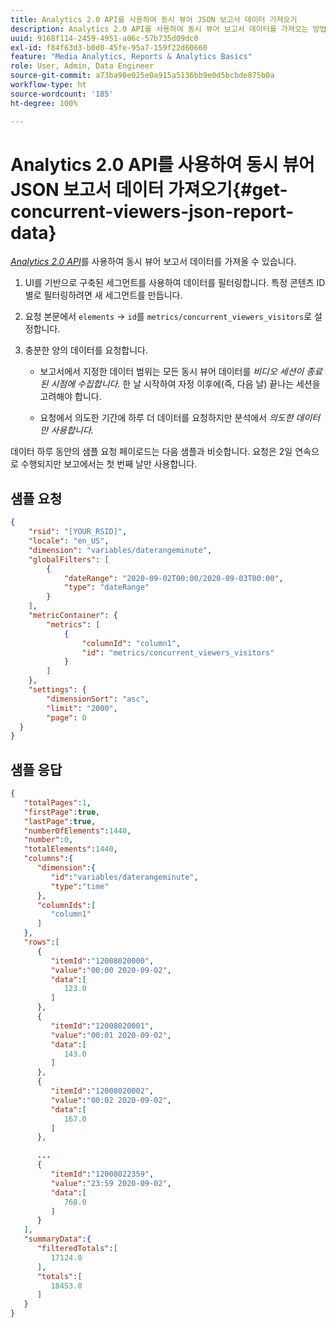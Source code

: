 ```yaml
---
title: Analytics 2.0 API를 사용하여 동시 뷰어 JSON 보고서 데이터 가져오기
description: Analytics 2.0 API를 사용하여 동시 뷰어 보고서 데이터를 가져오는 방법에 대해 알아봅니다. 요청 및 응답 샘플을 확인하십시오.
uuid: 9168f114-2459-4951-a06c-57b735d09dc0
exl-id: f84f63d3-b0d0-45fe-95a7-159f22d60660
feature: "Media Analytics, Reports & Analytics Basics"
role: User, Admin, Data Engineer
source-git-commit: a73ba98e025e0a915a5136bb9e0d5bcbde875b0a
workflow-type: ht
source-wordcount: '185'
ht-degree: 100%

---
```



# Analytics 2.0 API를 사용하여 동시 뷰어 JSON 보고서 데이터 가져오기{#get-concurrent-viewers-json-report-data}

[_*Analytics 2.0 API*_](https://www.adobe.io/apis/experiencecloud/analytics/docs.html)를 사용하여 동시 뷰어 보고서 데이터를 가져올 수 있습니다.

1. UI를 기반으로 구축된 세그먼트를 사용하여 데이터를 필터링합니다. 특정 콘텐츠 ID별로 필터링하려면 새 세그먼트를 만듭니다.
1. 요청 본문에서 `elements` -> `id`를 `metrics/concurrent_viewers_visitors`로 설정합니다.
1. 충분한 양의 데이터를 요청합니다.

   * 보고서에서 지정한 데이터 범위는 모든 동시 뷰어 데이터를 _비디오 세션이 종료된 시점에 수집합니다._
한 날 시작하여 자정 이후에(즉, 다음 날) 끝나는 세션을 고려해야 합니다.

   * 요청에서 의도한 기간에 하루 더 데이터를 요청하지만 분석에서 _*의도한 데이터만 사용합니다.*_

데이터 하루 동안의 샘플 요청 페이로드는 다음 샘플과 비슷합니다. 요청은 2일 연속으로 수행되지만 보고에서는 첫 번째 날만 사용합니다.

## 샘플 요청

```json
{
    "rsid": "[YOUR_RSID]",
    "locale": "en_US",
    "dimension": "variables/daterangeminute",
    "globalFilters": [
        {
            "dateRange": "2020-09-02T00:00/2020-09-03T00:00",
            "type": "dateRange"
        }
    ],
    "metricContainer": {
        "metrics": [
            {
                "columnId": "column1",
                "id": "metrics/concurrent_viewers_visitors"
            }
        ]
    },
    "settings": {
        "dimensionSort": "asc",
        "limit": "2000",
        "page": 0
  }
}
```

## 샘플 응답

```JSON
{
   "totalPages":1,
   "firstPage":true,
   "lastPage":true,
   "numberOfElements":1440,
   "number":0,
   "totalElements":1440,
   "columns":{
      "dimension":{
         "id":"variables/daterangeminute",
         "type":"time"
      },
      "columnIds":[
         "column1"
      ]
   },
   "rows":[
      {
         "itemId":"12008020000",
         "value":"00:00 2020-09-02",
         "data":[
            123.0
         ]
      },
      {
         "itemId":"12008020001",
         "value":"00:01 2020-09-02",
         "data":[
            143.0
         ]
      },
      {
         "itemId":"12008020002",
         "value":"00:02 2020-09-02",
         "data":[
            167.0
         ]
      },

      ...
      {
         "itemId":"12008022359",
         "value":"23:59 2020-09-02",
         "data":[
            768.0
         ]
      }
   ],
   "summaryData":{
      "filteredTotals":[
         17124.0
      ],
      "totals":[
         18453.0
      ]
   }
}
```


<!--
You can extract the concurrent viewers report data using the Experience Cloud API Explorer as follows.

1. Navigate to: [https://www.adobe.io.](https://www.adobe.io)
1. Select and enter the following information in the API Explorer form:

    * **API -** Select "Report".
    * **Method -** Select "Queue".
    * **Environment -** Select your data center.
    * Request JSON - Specify the following:

        * `reportSuiteID` - For info on reports suites: [Report Suites](https://experienceleague.adobe.com/docs/analytics/admin/manage-report-suites/report-suites-admin.html)

        * `dateTo` - End date of the report.         

          >[!NOTE]
          >
          >The maximum time period supported is two days.

        * `dateFrom` - Start date of the report.
        * `elements : id` - Set to `"videoconcurrentviewers"`

        * `elements : top` - Specify the number of entries to be returned.

      Sample request body:

      ```    
      {
          "reportDescription": {
              "reportSuiteID": "[Your Report Suite ID]",
              "dateTo": "2017-09-07",
              "dateFrom": "2017-09-07"
              "metrics": [
                  {
                      "id": "instances"
                  }
              ],
              "elements": [
                  {
                      "id": "videoconcurrentviewers",
                      "top": 2880
                  }
              ]
              "locale": "en_US"
          }
      }

      ```

      >[!TIP]
      >
      >Some sessions are ended on the next day, and at that point the data will be available for reporting. In that case the best approach is to select 2 days (2880 minutes) of data, and use only the data for the first day (1440 minutes).

1. Click **Get Response**.

   In the Response field, you should get a `reportID`.
1. In the form, change **Method** to "Get".
1. Enter the value of the `reportID` you received in Step 3, and click **Get Response**.

   The concurrent viewers report data, in JSON format, is presented in the Response field.

   For example:

   ![](assets/api_helper_2.png)

   ![](assets/api_helper_1.png)

-->
